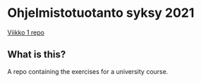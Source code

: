 # Ohjelmistotuotanto syksy 2021
[Viikko 1 repo](https://github.com/Veloxization/ohtu-2021-viikko1)

## What is this?
A repo containing the exercises for a university course.